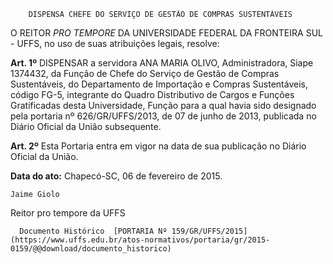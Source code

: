         DISPENSA CHEFE DO SERVIÇO DE GESTÃO DE COMPRAS SUSTENTÁVEIS  

O REITOR *PRO TEMPORE* DA UNIVERSIDADE FEDERAL DA FRONTEIRA SUL - UFFS, no uso de suas atribuições legais, resolve:

 **Art. 1º** DISPENSAR a servidora ANA MARIA OLIVO, Administradora, Siape 1374432, da Função de Chefe do Serviço de Gestão de Compras Sustentáveis, do Departamento de Importação e Compras Sustentáveis, código FG-5, integrante do Quadro Distributivo de Cargos e Funções Gratificadas desta Universidade, Função para a qual havia sido designado pela portaria nº 626/GR/UFFS/2013, de 07 de junho de 2013, publicada no Diário Oficial da União subsequente.

 **Art. 2º** Esta Portaria entra em vigor na data de sua publicação no Diário Oficial da União.

  

   **Data do ato:** Chapecó-SC, 06 de fevereiro de 2015.   
 

    Jaime Giolo   
 Reitor pro tempore da UFFS 

      Documento Histórico  [PORTARIA Nº 159/GR/UFFS/2015](https://www.uffs.edu.br/atos-normativos/portaria/gr/2015-0159/@@download/documento_historico)     
      